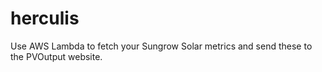 # herculis
Use AWS Lambda to fetch your Sungrow Solar metrics and send these to the PVOutput website.
